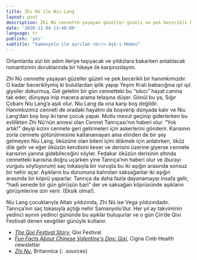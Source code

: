 ```yaml
---
title: Zhi Nü ile Niu Lang
layout: post
description: Zhi Nü cennette yaşayan güzeller güzeli ve pek becerikli bir hanımkımızdır. O kadar becerikliymiş ki bulutlardan iplik yapıp Yeşim Kralı babacığına ışıl ışıl giysiler dokurmuş. Gel gelelim bir gün cennetteki bu “sıkıcı” hayat canına tak eder, dünyaya inip macera arama telaşına düşer.
date: '2020-11-04 13:40:00'
language: tr
publish: 'yes'
subtitle: "Samanyolu ile ayrılan <br/> Aşk-ı Memnu"
---
```


Ortamlarda sizi bir adım ileriye taşıyacak ve yıldızlara bakarken anlatılacak romantizmin doruklarında bir hikaye ile karşınızdayım.

Zhi Nü cennette yaşayan güzeller güzeli ve pek becerikli bir hanımkımızdır. O kadar becerikliymiş ki bulutlardan iplik yapıp Yeşim Kralı babacığına ışıl ışıl giysiler dokurmuş. Gel gelelim bir gün cennetteki bu “sıkıcı” hayat canına tak eder, dünyaya inip macera arama telaşına düşer. Gönül bu ya, Sığır Çobanı Niu Lang’a aşık olur. Niu Lang da ona karşı boş değildir. Hanımkızımız cenneti de oradaki hayatını da boşverip dünyada kalır ve Niu Lang’dan boy boy iki tane çocuk yapar. Mutlu mesut geçinip giderlerken bu evlilikten Zhi Nü’nün annesi olan Cennet Tanrıçası’nın haberi olur. “Yok artık!” deyip kızını cennete geri getirmeleri için askerlerini gönderir. Karısının zorla cennete götürülmesine katlanamayan ama elinden de bir şey gelmeyen Niu Lang, öküzüne olan biteni içini dökmek için anlatırken, öküz dile gelir ve eğer öküzün kendisini keser ve derisini üzerine giyerse cennete karısının yanına gidebileceğini söyler. Fedakar öküzün derisinin altında cennetteki karısına doğru uçarken yine Tanrıça’nın haberi olur ve (burayı vurgulu söylüyorum) saç tokasıyla bir vuruşta bu iki aşığın arasında sonsuz bir nehir açar. Aşıkların bu durumuna kahrolan saksağanlar iki aşığın arasında bir köprü yaparlar. Tanrıça da daha fazla dayanamayıp insafa gelir, “hadi senede bir gün görüşün bari” der ve saksağan köprüsünde aşıkların görüşmlerine izin verir. (Eksik olma!).

Niu Lang çocuklarıyla Altair yıldızında, Zhi Nü ise Vega yıldızındadır. Tanrıça’nın saç tokasıyla açtığı nehir Samanyolu’dur. Her yıl ay takviminin yedinci ayının yedinci gününde bu aşıklar buluşurlar ve o gün Çin’de Qixi Festivali denen sevgililer günüyle kutlanır.


+ *[The Qixi Festival Story](https://qixifestival.com/)*, Qixi Festival
+ *[Fun Facts About Chinese Valentine's Day: Qixi](https://www.cignacmb.com/newsletter/english/20150819/qixi.html)*, Cigna Cmb Health newsletter
+ *[Zhi Nu](https://www.britannica.com/topic/Zhi-Nu)*, Britannica
{: .sources}
